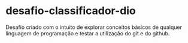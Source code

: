 # desafio-classificador-dio
Desafio criado com o intuito de explorar conceitos básicos de qualquer linguagem de programação e testar a utilização do git e do github.
